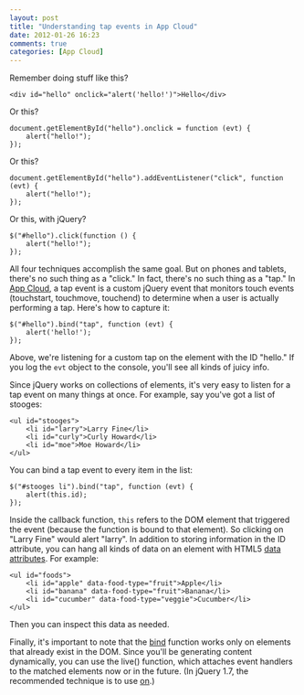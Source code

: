```yaml
---
layout: post
title: "Understanding tap events in App Cloud"
date: 2012-01-26 16:23
comments: true
categories: [App Cloud]
---
```


Remember doing stuff like this?

    <div id="hello" onclick="alert('hello!')">Hello</div>

Or this?

    document.getElementById("hello").onclick = function (evt) {
        alert("hello!");
    });

Or this?

    document.getElementById("hello").addEventListener("click", function (evt) {
        alert("hello!");
    });

Or this, with jQuery?

    $("#hello").click(function () {
        alert("hello!");
    });

All four techniques accomplish the same goal. But on phones and tablets,
there's no such thing as a "click." In fact, there's no such thing as a "tap."
In [App Cloud][1], a tap event is a custom jQuery event that monitors touch
events (touchstart, touchmove, touchend) to determine when a user is actually
performing a tap. Here's how to capture it:

    $("#hello").bind("tap", function (evt) {
        alert('hello!');
    });

Above, we're listening for a custom tap on the element with the ID "hello." If
you log the `evt` object to the console, you'll see all kinds of juicy info.

Since jQuery works on collections of elements, it's very easy to listen for a
tap event on many things at once. For example, say you've got a list of
stooges:

    <ul id="stooges">
        <li id="larry">Larry Fine</li>
        <li id="curly">Curly Howard</li>
        <li id="moe">Moe Howard</li>
    </ul>

You can bind a tap event to every item in the list:

    $("#stooges li").bind("tap", function (evt) {
        alert(this.id);
    });

Inside the callback function, `this` refers to the DOM element that triggered
the event (because the function is bound to that element). So clicking on
"Larry Fine" would alert "larry". In addition to storing information in the ID
attribute, you can hang all kinds of data on an element with HTML5 
[data attributes][2]. For example:

    <ul id="foods">
        <li id="apple" data-food-type="fruit">Apple</li>
        <li id="banana" data-food-type="fruit">Banana</li>
        <li id="cucumber" data-food-type="veggie">Cucumber</li>
    </ul>

Then you can inspect this data as needed.

Finally, it's important to note that the [bind][3] function works only on
elements that already exist in the DOM. Since you'll be generating content
dynamically, you can use the live() function, which attaches event handlers to
the matched elements now or in the future. (In jQuery 1.7, the recommended
technique is to use [on][4].)

[1]: http://appcloud.brightcove.com
[2]: http://html5doctor.com/html5-custom-data-attributes/
[3]: http://api.jquery.com/bind/
[4]: http://api.jquery.com/on/